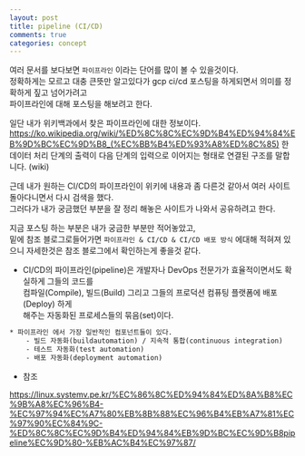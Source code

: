 ```yaml
---
layout: post
title: pipeline (CI/CD)
comments: true
categories: concept
---
```


여러 문서를 보다보면 `파이프라인` 이라는 단어를 많이 볼 수 있을것이다.<br/>
정확하게는 모르고 대충 큰뜻만 알고있다가 gcp ci/cd 포스팅을 하게되면서 의미를 정확하게 짚고 넘어가려고 <br/>
파이프라인에 대해 포스팅을 해보려고 한다. <br/>

일단 내가 위키백과에서 찾은 파이프라인에 대한 정보이다. <br/>
<a cursor="pointer" target="_blank" href='https://ko.wikipedia.org/wiki/%ED%8C%8C%EC%9D%B4%ED%94%84%EB%9D%BC%EC%9D%B8_(%EC%BB%B4%ED%93%A8%ED%8C%85)'>
    https://ko.wikipedia.org/wiki/%ED%8C%8C%EC%9D%B4%ED%94%84%EB%9D%BC%EC%9D%B8_(%EC%BB%B4%ED%93%A8%ED%8C%85)
</a> 
한 데이터 처리 단계의 출력이 다음 단계의 입력으로 이어지는 형태로 연결된 구조를 말합니다. (wiki) 

근데 내가 원하는 CI/CD의 파이프라인이 위키에 내용과 좀 다른것 같아서 여러 사이트 돌아다니면서 다시 검색을 했다.<br/>
그러다가 내가 궁금했던 부분을 잘 정리 해놓은 사이트가 나와서 공유하려고 한다.

지금 포스팅 하는 부분은 내가 궁금한 부분만 적어놓았고,<br/> 밑에 참조 블로그로들어가면 `파이프라인 & CI/CD & CI/CD 배포 방식` 에대해 적혀져 있으니 자세한것은 참조 블로그에서 확인하는게 좋을것 같다. 

* CI/CD의 파이프라인(pipeline)은 개발자나 DevOps 전문가가 효율적이면서도 확실하게 그들의 코드를 <br/>
컴파일(Compile), 빌드(Build) 그리고 그들의 프로덕션 컴퓨팅 플랫폼에 배포(Deploy) 하게<br/>
해주는 자동화된 프로세스들의 묶음(set)이다.

```html
* 파이프라인 에서 가장 일반적인 컴포넌트들이 있다.
    - 빌드 자동화(buildautomation) / 지속적 통합(continuous integration)
    - 테스트 자동화(test automation)
    - 배포 자동화(deployment automation)
```

- 참조
<a href='https://linux.systemv.pe.kr/%EC%86%8C%ED%94%84%ED%8A%B8%EC%9B%A8%EC%96%B4-%EC%97%94%EC%A7%80%EB%8B%88%EC%96%B4%EB%A7%81%EC%97%90%EC%84%9C-%ED%8C%8C%EC%9D%B4%ED%94%84%EB%9D%BC%EC%9D%B8pipeline%EC%9D%80-%EB%AC%B4%EC%97%87'>
https://linux.systemv.pe.kr/%EC%86%8C%ED%94%84%ED%8A%B8%EC%9B%A8%EC%96%B4-%EC%97%94%EC%A7%80%EB%8B%88%EC%96%B4%EB%A7%81%EC%97%90%EC%84%9C-%ED%8C%8C%EC%9D%B4%ED%94%84%EB%9D%BC%EC%9D%B8pipeline%EC%9D%80-%EB%AC%B4%EC%97%87/
</a>

    
 
